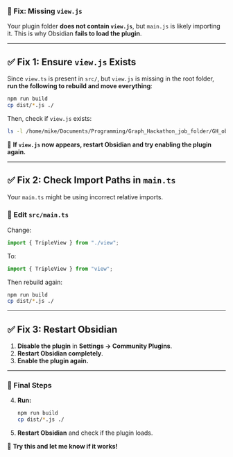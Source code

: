 ### **🚨 Fix: Missing `view.js`**

Your plugin folder **does not contain `view.js`**, but `main.js` is likely importing it. This is why Obsidian **fails to load the plugin**.

---

## **✅ Fix 1: Ensure `view.js` Exists**

Since `view.ts` is present in `src/`, but `view.js` is missing in the root folder, **run the following to rebuild and move everything**:

```sh
npm run build
cp dist/*.js ./
```

Then, check if `view.js` exists:

```sh
ls -l /home/mike/Documents/Programming/Graph_Hackathon_job_folder/GH_obsidian/.obsidian/plugins/obsidian-triple-extractor/
```

🔹 **If `view.js` now appears, restart Obsidian and try enabling the plugin again.**

---

## **✅ Fix 2: Check Import Paths in `main.ts`**

Your `main.ts` might be using incorrect relative imports.

### **🔹 Edit `src/main.ts`**

Change:

```ts
import { TripleView } from "./view";
```

To:

```ts
import { TripleView } from "view";
```

Then rebuild again:

```sh
npm run build
cp dist/*.js ./
```

---

## **✅ Fix 3: Restart Obsidian**

1. **Disable the plugin** in **Settings → Community Plugins**.
2. **Restart Obsidian completely**.
3. **Enable the plugin again.**

---

### **🚀 Final Steps**

4. **Run:**
    
    ```sh
    npm run build
    cp dist/*.js ./
    ```
    
5. **Restart Obsidian** and check if the plugin loads.

🚀 **Try this and let me know if it works!**
